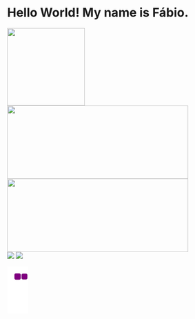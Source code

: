 <h1> Hello World! My name is Fábio. </h1>

<div>
    <img align="center" width="180" height="180" src="https://c.tenor.com/huWvpTgSDv4AAAAC/website-development-website.gif"><br>
</div>
<div>

  <a href="https://github.com/FabioBarbirato">
  <img height="170em" width="420"  align="center" src="https://github-readme-stats.vercel.app/api?username=FabioBarbirato&show_icons=true&theme=chartreuse-dark&include_all_commits=true&count_private=true"/>
  <img height="170em" width="420"  align="center" src="https://github-readme-stats.vercel.app/api/top-langs/?username=FabioBarbirato&layout=compact&langs_count=7&theme=chartreuse-dark" />

 <br>
  <a href="https://www.instagram.com/fabio.barbirato/" target="_blank"><img src="https://img.shields.io/badge/-Instagram-%23E4405F?style=for-the-badge&logo=instagram&logoColor=white" target="_blank"></a>
  <a href="https://www.linkedin.com/in/fabio-barbirato/" target="_blank"><img src="https://img.shields.io/badge/-LinkedIn-%230077B5?style=for-the-badge&logo=linkedin&logoColor=white" target="_blank"></a>

</div>

![snake gif](https://github.com/FabioBarbirato/FabioBarbirato/blob/output/github-contribution-grid-snake.gif)
